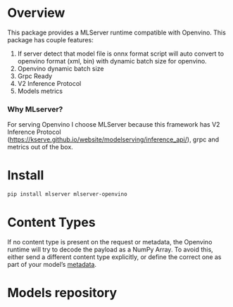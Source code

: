 # Overview
This package provides a MLServer runtime compatible with Openvino. This package has couple features:
1. If server detect that model file is onnx format script will auto convert to openvino format (xml, bin) with dynamic batch size for openvino.
2. Openvino dynamic batch size
3. Grpc Ready
4. V2 Inference Protocol
5. Models metrics

### Why MLserver?
For serving Openvino I choose MLServer because this framework has V2 Inference Protocol (https://kserve.github.io/website/modelserving/inference_api/), grpc and metrics out of the box.

# Install
```sh
pip install mlserver mlserver-openvino
```

# Content Types
If no content type is present on the request or metadata, 
the Openvino runtime will try to decode the payload as a NumPy Array. 
To avoid this, either send a different content type explicitly, or define the correct one as part of your model’s [metadata](https://mlserver.readthedocs.io/en/latest/reference/model-settings.html).

# Models repository
Your models add to models folder.
Accepted files: ["model.xml", "model.onnx"]
```sh
/example
/models/your-model-name/
/tests
setup.py
README.md
```
Training and serve example: https://mlserver.readthedocs.io/en/latest/examples/sklearn/README.html

# Metrics
For download metrics (prometheus) use below links
```sh
GET http://<your-endpoint>/metrics
GET http://0.0.0.0:8080/metrics
```

# Start docker server
```sh
# Build docker image
mlserver build . -t test

# Start server and pass mlserevr_models_dir
docker run -it --rm -e MLSERVER_MODELS_DIR=/opt/mlserver/models/ -p 8080:8080 -p 8081:8081 test
```

# Example queries:
For example script see below files:
```sh
/example/grpc-example.py
/example/rest-example.py
```

# Kserve usage
1. First create one time kserve runtime from file: kserve/cluster-runtime.yaml
2. Create InferenceService from template:
```yaml
apiVersion: "serving.kserve.io/v1beta1"
kind: "InferenceService"
metadata:
  name: "my-openvino-model"
spec:
  predictor:
    model:
      modelFormat:
        name: openvino
      runtime: kserve-mlserver-openvino
      #storageUri: "gs://kfserving-examples/models/xgboost/iris"
      storageUri: https://github.com/myrepo/models/mymodel.joblib?raw=true

```

## Example model-settings.json
```json
{
    "name": "mnist-onnx-openvino",
    "implementation": "mlserver_openvino.OpenvinoRuntime",
    "parameters": {
        "uri": "./model.onnx",
        "version": "v0.1.0",
        "extra": {
            "transform": [
                {
                    "name": "Prepare Metadata",
                    "pipeline_file_path": "./pipeline.cloudpickle",
                    "input_index": 0
                }
            ]
        }
    },
    "inputs": [
        {
            "name": "input-0",
            "datatype": "FP32",
            "shape": [28,28,1]
        }
    ],
    "outputs": [
        {
            "name": "output",
            "datatype": "FP32",
            "shape": [10]
        }
    ]
}

```

## Transformers
If you add transformer pipeline in extra properties you should dump code in same python version as execute mlserver